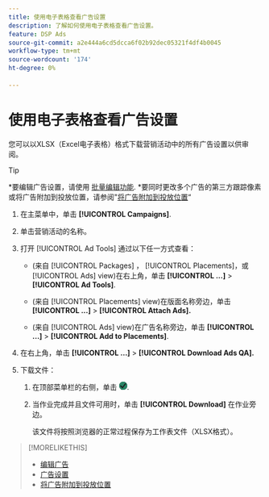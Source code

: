```yaml
---
title: 使用电子表格查看广告设置
description: 了解如何使用电子表格查看广告设置。
feature: DSP Ads
source-git-commit: a2e444a6cd5dcca6f02b92dec05321f4df4b0045
workflow-type: tm+mt
source-wordcount: '174'
ht-degree: 0%

---
```


# 使用电子表格查看广告设置

您可以以XLSX（Excel电子表格）格式下载营销活动中的所有广告设置以供审阅。<!-- Clarify once I can get this to work: Do these include all ads in the campaign, only active ads in live or pending campaigns, or what? And does it include all possible settings, or just a subset?  -->

>[!TIP]
>
>*要编辑广告设置，请使用 [批量编辑功能](/help/dsp/campaign-management/ads/ad-edit.md).
>*要同时更改多个广告的第三方跟踪像素或将广告附加到投放位置，请参阅&quot;[将广告附加到投放位置](/help/dsp/campaign-management/ads/ad-attach-to-placement.md)“

1. 在主菜单中，单击 **[!UICONTROL Campaigns]**.

1. 单击营销活动的名称。

1. 打开 [!UICONTROL Ad Tools] 通过以下任一方式查看：

   * (来自 [!UICONTROL Packages] ， [!UICONTROL Placements]，或 [!UICONTROL Ads] view)在右上角，单击 **[!UICONTROL ...]** > **[!UICONTROL Ad Tools]**.

   * (来自 [!UICONTROL Placements] view)在版面名称旁边，单击 **[!UICONTROL ...]** > **[!UICONTROL Attach Ads].**

   * (来自 [!UICONTROL Ads] view)在广告名称旁边，单击  **[!UICONTROL ...]** > **[!UICONTROL Add to Placements]**.

1. 在右上角，单击 **[!UICONTROL ...]** > **[!UICONTROL Download Ads QA].**

1. 下载文件：

   1. 在顶部菜单栏的右侧，单击 ![作业](/help/dsp/assets/downloads.png).

   1. 当作业完成并且文件可用时，单击 **[!UICONTROL Download]** 在作业旁边。

      该文件将按照浏览器的正常过程保存为工作表文件（XLSX格式）。

>[!MORELIKETHIS]
>
>* [编辑广告](/help/dsp/campaign-management/ads/ad-edit.md)
>* [广告设置](/help/dsp/campaign-management/ads/placeadment-settings.md)
>* [将广告附加到投放位置](/help/dsp/campaign-management/ads/ad-attach-to-placement.md)
